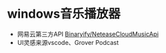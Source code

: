 # windows音乐播放器
- 网易云第三方API [Binaryify/NeteaseCloudMusicApi](https://github.com/Binaryify/NeteaseCloudMusicApi)
- UI灵感来源vscode、Grover Podcast